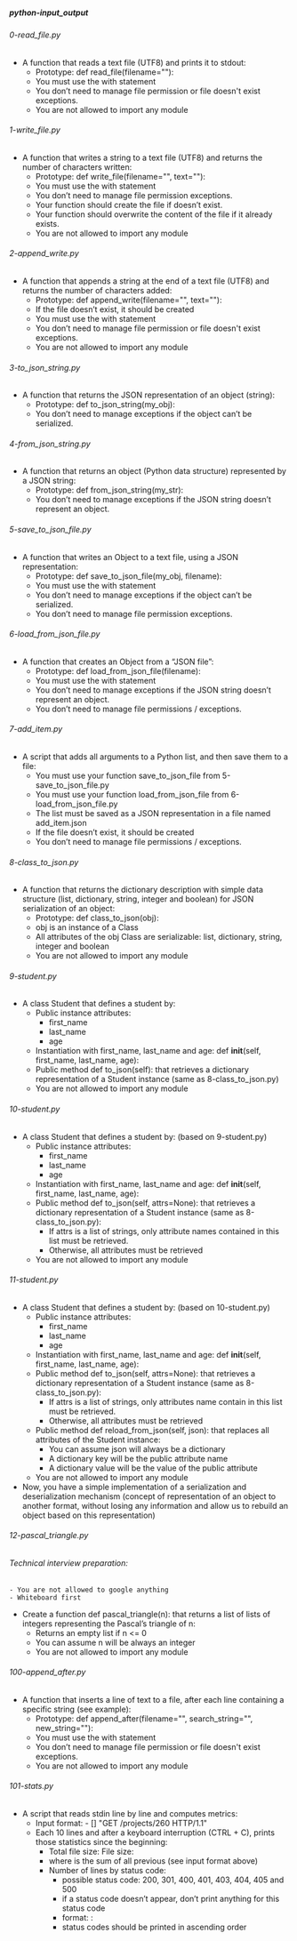 ##### python-input_output
###### 0-read_file.py
- A function that reads a text file (UTF8) and prints it to stdout:
    - Prototype: def read_file(filename=""):
    - You must use the with statement
    - You don’t need to manage file permission or file doesn't exist exceptions.
    - You are not allowed to import any module

###### 1-write_file.py
- A function that writes a string to a text file (UTF8) and returns the number of characters written:
    - Prototype: def write_file(filename="", text=""):
    - You must use the with statement
    - You don’t need to manage file permission exceptions.
    - Your function should create the file if doesn’t exist.
    - Your function should overwrite the content of the file if it already exists.
    - You are not allowed to import any module

###### 2-append_write.py
- A function that appends a string at the end of a text file (UTF8) and returns the number of characters added:
    - Prototype: def append_write(filename="", text=""):
    - If the file doesn’t exist, it should be created
    - You must use the with statement
    - You don’t need to manage file permission or file doesn't exist exceptions.
    - You are not allowed to import any module

###### 3-to_json_string.py
- A function that returns the JSON representation of an object (string):
    - Prototype: def to_json_string(my_obj):
    - You don’t need to manage exceptions if the object can’t be serialized.

###### 4-from_json_string.py
- A function that returns an object (Python data structure) represented by a JSON string:
    - Prototype: def from_json_string(my_str):
    - You don’t need to manage exceptions if the JSON string doesn’t represent an object.

###### 5-save_to_json_file.py
- A function that writes an Object to a text file, using a JSON representation:
    - Prototype: def save_to_json_file(my_obj, filename):
    - You must use the with statement
    - You don’t need to manage exceptions if the object can’t be serialized.
    - You don’t need to manage file permission exceptions.

###### 6-load_from_json_file.py
- A function that creates an Object from a “JSON file”:
    - Prototype: def load_from_json_file(filename):
    - You must use the with statement
    - You don’t need to manage exceptions if the JSON string doesn’t represent an object.
    - You don’t need to manage file permissions / exceptions.

###### 7-add_item.py
- A script that adds all arguments to a Python list, and then save them to a file:
    - You must use your function save_to_json_file from 5-save_to_json_file.py
    - You must use your function load_from_json_file from 6-load_from_json_file.py
    - The list must be saved as a JSON representation in a file named add_item.json
    - If the file doesn’t exist, it should be created
    - You don’t need to manage file permissions / exceptions.

###### 8-class_to_json.py
- A function that returns the dictionary description with simple data structure (list, dictionary, string, integer and boolean) for JSON serialization of an object:
    - Prototype: def class_to_json(obj):
    - obj is an instance of a Class
    - All attributes of the obj Class are serializable: list, dictionary, string, integer and boolean
    - You are not allowed to import any module

###### 9-student.py
- A class Student that defines a student by:
    - Public instance attributes:
        - first_name
        - last_name
        - age
    - Instantiation with first_name, last_name and age: def __init__(self, first_name, last_name, age):
    - Public method def to_json(self): that retrieves a dictionary representation of a Student instance (same as 8-class_to_json.py)
    - You are not allowed to import any module

###### 10-student.py
- A class Student that defines a student by: (based on 9-student.py)
    - Public instance attributes:
        - first_name
        - last_name
        - age
    - Instantiation with first_name, last_name and age: def __init__(self, first_name, last_name, age):
    - Public method def to_json(self, attrs=None): that retrieves a dictionary representation of a Student instance (same as 8-class_to_json.py):
        - If attrs is a list of strings, only attribute names contained in this list must be retrieved.
        - Otherwise, all attributes must be retrieved
    - You are not allowed to import any module

###### 11-student.py
- A class Student that defines a student by: (based on 10-student.py)
    - Public instance attributes:
        - first_name
        - last_name
        - age
    - Instantiation with first_name, last_name and age: def __init__(self, first_name, last_name, age):
    - Public method def to_json(self, attrs=None): that retrieves a dictionary representation of a Student instance (same as 8-class_to_json.py):
        - If attrs is a list of strings, only attributes name contain in this list must be retrieved.
        - Otherwise, all attributes must be retrieved
    - Public method def reload_from_json(self, json): that replaces all attributes of the Student instance:
        - You can assume json will always be a dictionary
        - A dictionary key will be the public attribute name
        - A dictionary value will be the value of the public attribute
    - You are not allowed to import any module
- Now, you have a simple implementation of a serialization and deserialization mechanism (concept of representation of an object to another format, without losing any information and allow us to rebuild an object based on this representation)

###### 12-pascal_triangle.py
###### Technical interview preparation:
    - You are not allowed to google anything
    - Whiteboard first
- Create a function def pascal_triangle(n): that returns a list of lists of integers representing the Pascal’s triangle of n:
    - Returns an empty list if n <= 0
    - You can assume n will be always an integer
    - You are not allowed to import any module

###### 100-append_after.py
- A function that inserts a line of text to a file, after each line containing a specific string (see example):
    - Prototype: def append_after(filename="", search_string="", new_string=""):
    - You must use the with statement
    - You don’t need to manage file permission or file doesn't exist exceptions.
    - You are not allowed to import any module

###### 101-stats.py
- A script that reads stdin line by line and computes metrics:
    - Input format: <IP Address> - [<date>] "GET /projects/260 HTTP/1.1" <status code> <file size>
    - Each 10 lines and after a keyboard interruption (CTRL + C), prints those statistics since the beginning:
        - Total file size: File size: <total size>
        - where is the sum of all previous (see input format above)
        - Number of lines by status code:
            - possible status code: 200, 301, 400, 401, 403, 404, 405 and 500
            - if a status code doesn’t appear, don’t print anything for this status code
            - format: <status code>: <number>
            - status codes should be printed in ascending order
